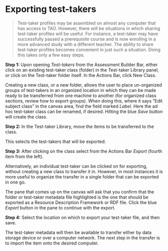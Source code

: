 # Exporting test-takers

>Test-taker profiles may be assembled on almost any computer that has access to TAO. However, there will be situations in which sharing test-taker profiles will be useful. For instance, a test-taker may have successfully passed a prerequisite course and is now enrolling in a more advanced study with a different teacher. The ability to share test-taker profiles becomes convenient in just such a situation. Doing this takes only a few easy steps.

**Step 1:** Upon opening *Test-takers* from the Assessment Builder Bar, either click on an existing test-taker class (folder) in the Test-taker Library panel, or click on the Test-taker folder itself. In the Actions Bar, click New Class. 

Creating a new class, or a new folder, allows the user to place un-organized groups of test-takers in an organized location in which they can be made ready to be transferred from one machine to another (for organized class sections, review how to export groups). When doing this, where it says “Edit subject class” in the canvas area, find the field marked *Label*. Here the ad hoc test-taker class can be renamed, if desired.  Hitting the blue *Save* button will create the class.

**Step 2:** In the Test-taker Library, move the items to be transferred to the class.

This selects the test-takers that will be exported.

**Step 3:** After clicking on the class select from the Actions Bar *Export* (fourth item from the left).

Alternatively, an individual test-taker can be clicked on for exporting, without creating a new class to transfer it in. However, in most instances it is more useful to organize the transfer in a single folder that can be exported in one go.

The pane that comes up on the canvas will ask that you confirm that the folder or test-taker metadata file highlighted is the one that should be exported as a Resource Description Framework or RDF file. Click the blue *Export* button in the pane to continue with the export.

**Step 4:** Select the location on which to export your test-taker file, and then save.

The test-taker metadata will then be available to transfer either by data storage device or over a computer network. The next step in the transfer is to import the item onto the desired computer.